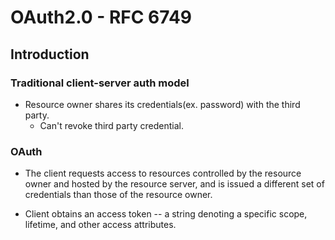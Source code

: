 # OAuth2.0 - RFC 6749

## Introduction

### Traditional client-server auth model
+ Resource owner shares its credentials(ex. password) with the third party.
  + Can't revoke third party credential.


### OAuth
+  The client requests access to resources controlled by the resource owner and hosted by the resource server, and is issued a different set of credentials than those of the resource owner.


+ Client obtains an access token -- a string denoting a specific scope, lifetime, and other access attributes.

